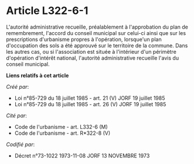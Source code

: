 # Article L322-6-1

L'autorité administrative recueille, préalablement à l'approbation du plan de remembrement, l'accord du conseil municipal sur
celui-ci ainsi que sur les prescriptions d'urbanisme propres à l'opération, lorsque'un plan d'occupation des sols a été
approuvé sur le territoire de la commune. Dans les autres cas, ou si l'association est située à l'intérieur d'un périmètre
d'opération d'intérêt national, l'autorité administrative recueille l'avis du conseil municipal.

**Liens relatifs à cet article**

_Créé par_:

  - Loi n°85-729 du 18 juillet 1985 - art. 21 (V) JORF 19 juillet 1985
  - Loi n°85-729 du 18 juillet 1985 - art. 26 (V) JORF 19 juillet 1985

_Cité par_:

  - Code de l'urbanisme - art. L332-6 (M)
  - Code de l'urbanisme - art. R*322-8 (V)

_Codifié par_:

  - Décret n°73-1022 1973-11-08 JORF 13 NOVEMBRE 1973

